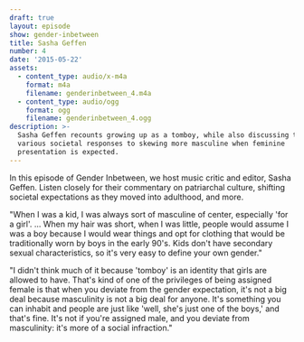 ```yaml
---
draft: true
layout: episode
show: gender-inbetween
title: Sasha Geffen
number: 4
date: '2015-05-22'
assets:
  - content_type: audio/x-m4a
    format: m4a
    filename: genderinbetween_4.m4a
  - content_type: audio/ogg
    format: ogg
    filename: genderinbetween_4.ogg
description: >-
  Sasha Geffen recounts growing up as a tomboy, while also discussing the
  various societal responses to skewing more masculine when feminine
  presentation is expected.
---
```

In this episode of Gender Inbetween, we host music critic and editor, Sasha Geffen. Listen closely for their commentary on patriarchal culture, shifting societal expectations as they moved into adulthood, and more.

"When I was a kid, I was always sort of masculine of center, especially 'for a girl'. ... When my hair was short, when I was little, people would assume I was a boy because I would wear things and opt for clothing that would be traditionally worn by boys in the early 90's. Kids don't have secondary sexual characteristics, so it's very easy to define your own gender."

"I didn't think much of it because 'tomboy' is an identity that girls are allowed to have. That's kind of one of the privileges of being assigned female is that when you deviate from the gender expectation, it's not a big deal because masculinity is not a big deal for anyone. It's something you can inhabit and people are just like 'well, she's just one of the boys,' and that's fine. It's not if you're assigned male, and you deviate from masculinity: it's more of a social infraction."